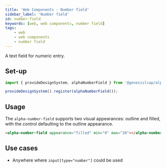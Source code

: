 ```yaml
---
title: 'Web Components - Number field'
sidebar_label: 'Number field'
id: number-field
keywords: [web, web components, number field]
tags:
    - web
    - web components
    - number field
---
```

A text field for numeric entry.

## Set-up

```ts
import { provideDesignSystem, alphaNumberField } from '@genesislcap/alpha-design-system';

provideDesignSystem().register(alphaNumberField());
```

## Usage

The `alpha-number-field` supports two visual appearances: outline and filled, with the control defaulting to the outline appearance.

```html live
<alpha-number-field appearance="filled" min="0" max="10"></alpha-number-field>
```

## Use cases

* Anywhere where `input[type="number"]` could be used

